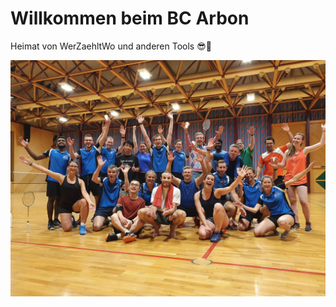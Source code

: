 # Willkommen beim BC Arbon
Heimat von WerZaehltWo und anderen Tools 😎🏸  
  
![BC Arbon](/profile/bcarbon.jpg)

